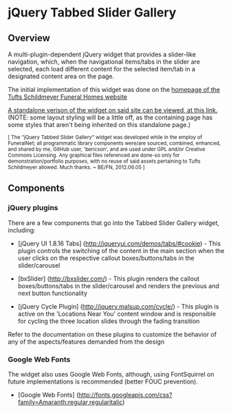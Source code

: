 jQuery Tabbed Slider Gallery
============================

Overview
--------

A multi-plugin-dependent jQuery widget that provides a slider-like navigation, which, when the navigational items/tabs in the slider are selected, each load different content for the selected item/tab in a designated content area on the page.

The initial implementation of this widget was done on the <a target="_blank" href="http://www.tuftsschildmeyer.com/">homepage of the Tufts Schildmeyer Funeral Homes website</a>

<a target="_blank" href="http://www.tuftsschildmeyer.com/tabbed-slider-gallery/jquery-tsg.php">A standalone verison of the widget on said site can be viewed, at this link.</a> (NOTE: some layout styling will be a little off, as the containing page has some styles that aren't being inherited on this standalone page.)

<small>[ The "jQuery Tabbed Slider Gallery" widget was developed while in the employ of FuneralNet; all programmatic library components were/are sourced, combined, enhanced, and shared by me, GitHub user, 'bericson', and are used under GPL and/or Creative Commons Licensing. Any graphical files referenced are done-so only for demonstration/portfolio purposes, with no reuse of said assets pertaining to Tufts Schildmeyer allowed. Much thanks. ~ BE/FN, 2012.06.05 ]</small>

Components
----------

### jQuery plugins

There are a few components that go into the Tabbed Slider Gallery widget, including:

* [jQuery UI 1.8.16 Tabs] (http://jqueryui.com/demos/tabs/#cookie) - This plugin controls the switching of the content in the main section when the user clicks on the respective callout boxes/buttons/tabs in the slider/carousel

* [bxSlider] (http://bxslider.com/) - 
This plugin renders the callout boxes/buttons/tabs in the slider/carousel and renders the previous and next button functionality
    
* [jQuery Cycle Plugin] (http://jquery.malsup.com/cycle/) - This plugin is active on the 'Locations Near You' content window and is responsible for cycling the three location slides through the fading transition

Refer to the documentation on these plugins to customize the behavior of any of the aspects/features demanded from the design

### Google Web Fonts

The widget also uses Google Web Fonts, although, using FontSquirrel on future implementations is recommended (better FOUC prevention).

* [Google Web Fonts] (http://fonts.googleapis.com/css?family=Amaranth:regular,regularitalic)

